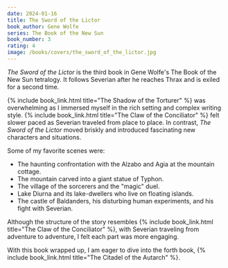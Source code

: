 ```yaml
---
date: 2024-01-16
title: The Sword of the Lictor
book_author: Gene Wolfe
series: The Book of the New Sun
book_number: 3
rating: 4
image: /books/covers/the_sword_of_the_lictor.jpg
---
```


<cite class="book-title">The Sword of the Lictor</cite> is the third book in
Gene Wolfe's The Book of the New Sun tetralogy. It follows Severian after he
reaches Thrax and is exiled for a second time.

{% include book_link.html title="The Shadow of the Torturer" %} was
overwhelming as I immersed myself in the rich setting and complex writing
style. {% include book_link.html title="The Claw of the Conciliator" %} felt
slower paced as Severian traveled from place to place. In contrast, <cite
class="book-title">The Sword of the Lictor</cite> moved briskly and introduced
fascinating new characters and situations.

Some of my favorite scenes were:

- The haunting confrontation with the Alzabo and Agia at the mountain cottage.
- The mountain carved into a giant statue of Typhon.
- The village of the sorcerers and the "magic" duel.
- Lake Diurna and its lake-dwellers who live on floating islands.
- The castle of Baldanders, his disturbing human experiments, and his fight
  with Severian.

Although the structure of the story resembles {% include
book_link.html title="The Claw of the Conciliator" %}, with Severian traveling
from adventure to adventure, I felt each part was more engaging.

With this book wrapped up, I am eager to dive into the forth book, {% include
book_link.html title="The Citadel of the Autarch" %}.
